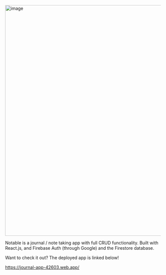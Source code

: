 <img width="745" alt="image" src="https://user-images.githubusercontent.com/99554895/214909082-8589e01b-eb87-4afc-ba27-74d748a63226.png">

Notable is a journal / note taking app with full CRUD functionality. Built with React.js, and Firebase Auth (through Google) and the Firestore database. 

Want to check it out? The deployed app is linked below! 

https://journal-app-42603.web.app/
